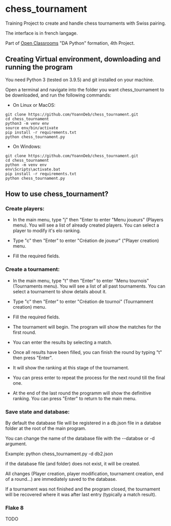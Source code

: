 # chess_tournament

Training Project to create and handle chess tournaments with Swiss pairing.

The interface is in french langage.

Part of [Open Classrooms](/https://openclassrooms.com) "DA Python" formation, 4th Project.

## Creating Virtual environment, downloading and running the program

You need Python 3 (tested on 3.9.5) and git installed on your machine.

Open a terminal and navigate into the folder you want chess_tournament to be downloaded, and run the following commands:

* On Linux or MacOS:
```
git clone https://github.com/YoannDeb/chess_tournament.git
cd chess_tournament
python3 -m venv env
source env/bin/activate
pip install -r requirements.txt
python chess_tournament.py
```

* On Windows:
```
git clone https://github.com/YoannDeb/chess_tournament.git
cd chess_tournament
python -m venv env
env\Scripts\activate.bat
pip install -r requirements.txt
python chess_tournament.py
```

## How to use chess_tournament?
### Create players:

- In the main menu, type "j" then "Enter to enter "Menu joueurs" (Players menu).
You will see a list of already created players. You can select a player to modify it's elo ranking.

- Type "c" then "Enter" to enter "Création de joueur" ("Player creation) menu.

- Fill the required fields.

### Create a tournament:

- In the main menu, type "t" then "Enter" to enter "Menu tournois" (Tournaments menu).
You will see a list of all past tournaments. You can select a tournament to show details about it.

- Type "c" then "Enter" to enter "Création de tournoi" (Tournamnent creation) menu.

- Fill the required fields.

- The tournament will begin. The program will show the matches for the first round.

- You can enter the results by selecting a match.

- Once all results have been filled, you can finish the round by typing "t" then press "Enter".

- It will show the ranking at this stage of the tournament.

- You can press enter to repeat the process for the next round till the final one.

- At the end of the last round the programm will show the definitive ranking.
You can press "Enter" to return to the main menu.

### Save state and database:
 
By default the database file will be registered in a db.json file in a databse folder at the root of the main program.

You can change the name of the database file with the --databse or -d argument.

Example: python chess_tournament.py -d db2.json

if the database file (and folder) does not exist, it will be created.

All changes (Player creation, player modification, tournament creation, end of a round...) are immediately saved to the database.

If a tournament was not finished and the program closed, the tournament will be recovered where it was after last entry (typically a match result).

### Flake 8
TODO
